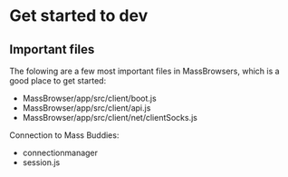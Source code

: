 # Get started to dev

## Important files

The folowing are a few most important files in MassBrowsers, which is a good place to get started:

- MassBrowser/app/src/client/boot.js
- MassBrowser/app/src/client/api.js
- MassBrowser/app/src/client/net/clientSocks.js

Connection to Mass Buddies:
- connectionmanager
- session.js
